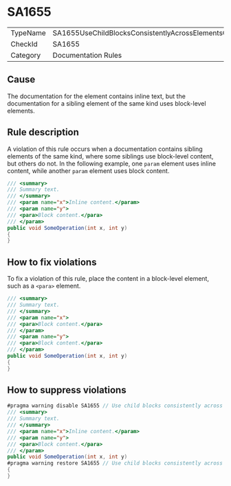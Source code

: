 ﻿# SA1655

<table>
<tr>
  <td>TypeName</td>
  <td>SA1655UseChildBlocksConsistentlyAcrossElementsOfTheSameKind</td>
</tr>
<tr>
  <td>CheckId</td>
  <td>SA1655</td>
</tr>
<tr>
  <td>Category</td>
  <td>Documentation Rules</td>
</tr>
</table>

## Cause

The documentation for the element contains inline text, but the documentation for a sibling element of the same kind
uses block-level elements.

## Rule description

A violation of this rule occurs when a documentation contains sibling elements of the same kind, where some siblings use
block-level content, but others do not. In the following example, one `param` element uses inline content, while another
`param` element uses block content.

```csharp
/// <summary>
/// Summary text.
/// </summary>
/// <param name="x">Inline content.</param>
/// <param name="y">
/// <para>Block content.</para>
/// </param>
public void SomeOperation(int x, int y)
{
}
```

## How to fix violations

To fix a violation of this rule, place the content in a block-level element, such as a `<para>` element.

```csharp
/// <summary>
/// Summary text.
/// </summary>
/// <param name="x">
/// <para>Block content.</para>
/// </param>
/// <param name="y">
/// <para>Block content.</para>
/// </param>
public void SomeOperation(int x, int y)
{
}
```

## How to suppress violations

```csharp
#pragma warning disable SA1655 // Use child blocks consistently across elements of the same kind
/// <summary>
/// Summary text.
/// </summary>
/// <param name="x">Inline content.</param>
/// <param name="y">
/// <para>Block content.</para>
/// </param>
public void SomeOperation(int x, int y)
#pragma warning restore SA1655 // Use child blocks consistently across elements of the same kind
{
}
```
